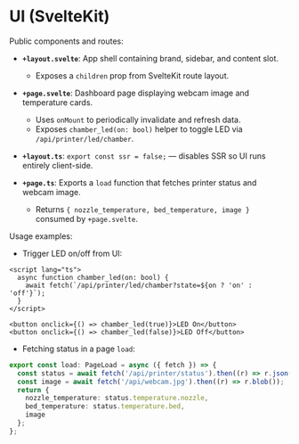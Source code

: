 # UI (SvelteKit)

Public components and routes:

- **`+layout.svelte`**: App shell containing brand, sidebar, and content slot.
  - Exposes a `children` prop from SvelteKit route layout.

- **`+page.svelte`**: Dashboard page displaying webcam image and temperature cards.
  - Uses `onMount` to periodically invalidate and refresh data.
  - Exposes `chamber_led(on: bool)` helper to toggle LED via `/api/printer/led/chamber`.

- **`+layout.ts`**: `export const ssr = false;` — disables SSR so UI runs entirely client-side.

- **`+page.ts`**: Exports a `load` function that fetches printer status and webcam image.
  - Returns `{ nozzle_temperature, bed_temperature, image }` consumed by `+page.svelte`.

Usage examples:

- Trigger LED on/off from UI:

```svelte
<script lang="ts">
  async function chamber_led(on: bool) {
    await fetch(`/api/printer/led/chamber?state=${on ? 'on' : 'off'}`);
  }
</script>

<button onclick={() => chamber_led(true)}>LED On</button>
<button onclick={() => chamber_led(false)}>LED Off</button>
```

- Fetching status in a page `load`:

```ts
export const load: PageLoad = async ({ fetch }) => {
  const status = await fetch('/api/printer/status').then((r) => r.json());
  const image = await fetch('/api/webcam.jpg').then((r) => r.blob());
  return {
    nozzle_temperature: status.temperature.nozzle,
    bed_temperature: status.temperature.bed,
    image
  };
};
```
